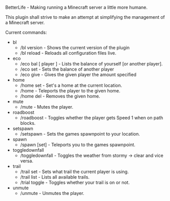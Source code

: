 BetterLife - Making running a Minecraft server a little more humane.

This plugin shall strive to make an attempt at simplifying the management of a Minecraft server.

Current commands:
- bl
  - /bl version - Shows the current version of the plugin
  - /bl reload - Reloads all configuration files live.
- eco
  - /eco bal [ player ] - Lists the balance of yourself [or another player].
  - /eco set <player> - Sets the balance of another player
  - /eco give <player> <amount> - Gives the given player the amount specified 
- home
  - /home set - Set's a home at the current location.
  - /home <home> - Teleports the player to the given home.
  - /home del <home> - Removes the given home.
- mute
  - /mute <player> - Mutes the player.
- roadboost
  - /roadboost - Toggles whether the player gets Speed 1 when on path blocks.
- setspawn
  - /setspawn - Sets the games spawnpoint to your location.
- spawn
  - /spawn [set] - Teleports you to the games spawnpoint.
- toggledownfall
  - /toggledownfall - Toggles the weather from stormy -> clear and vice versa.
- trail
  - /trail set <trail> - Sets what trail the current player is using.
  - /trail list - Lists all available trails.
  - /trial toggle - Toggles whether your trail is on or not.
- unmute
  - /unmute <player> - Unmutes the player.